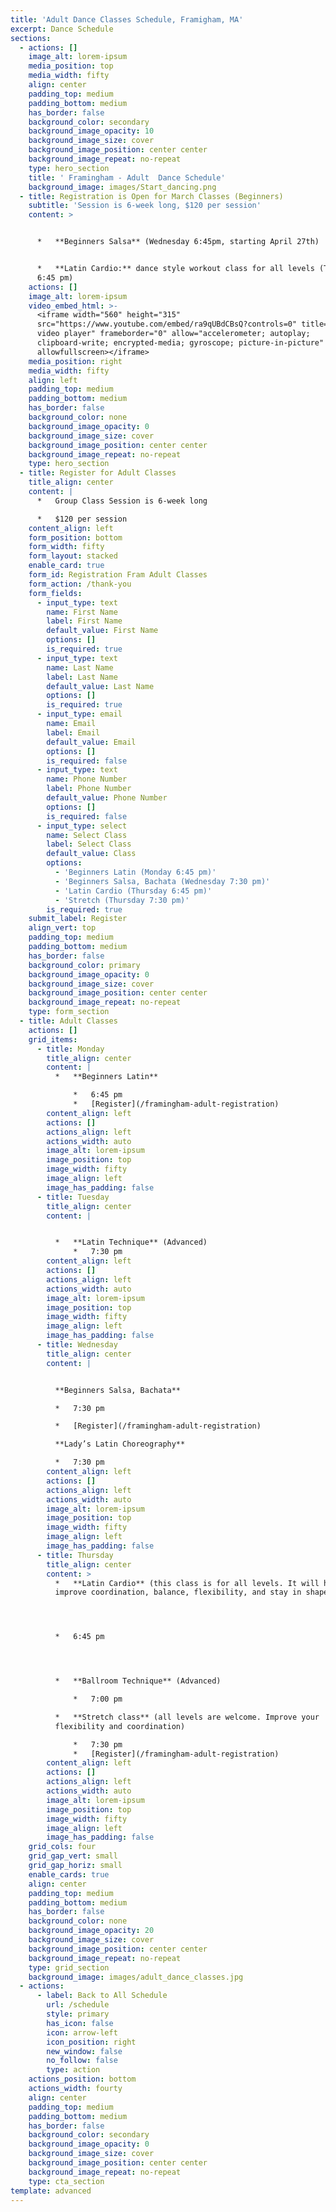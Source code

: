 ```yaml
---
title: 'Adult Dance Classes Schedule, Framigham, MA'
excerpt: Dance Schedule
sections:
  - actions: []
    image_alt: lorem-ipsum
    media_position: top
    media_width: fifty
    align: center
    padding_top: medium
    padding_bottom: medium
    has_border: false
    background_color: secondary
    background_image_opacity: 10
    background_image_size: cover
    background_image_position: center center
    background_image_repeat: no-repeat
    type: hero_section
    title: ' Framingham - Adult  Dance Schedule'
    background_image: images/Start_dancing.png
  - title: Registration is Open for March Classes (Beginners)
    subtitle: 'Session is 6-week long, $120 per session'
    content: >


      *   **Beginners Salsa** (Wednesday 6:45pm, starting April 27th)


      *   **Latin Cardio:** dance style workout class for all levels (Thursday
      6:45 pm)
    actions: []
    image_alt: lorem-ipsum
    video_embed_html: >-
      <iframe width="560" height="315"
      src="https://www.youtube.com/embed/ra9qUBdCBsQ?controls=0" title="YouTube
      video player" frameborder="0" allow="accelerometer; autoplay;
      clipboard-write; encrypted-media; gyroscope; picture-in-picture"
      allowfullscreen></iframe>
    media_position: right
    media_width: fifty
    align: left
    padding_top: medium
    padding_bottom: medium
    has_border: false
    background_color: none
    background_image_opacity: 0
    background_image_size: cover
    background_image_position: center center
    background_image_repeat: no-repeat
    type: hero_section
  - title: Register for Adult Classes
    title_align: center
    content: |
      *   Group Class Session is 6-week long

      *   $120 per session
    content_align: left
    form_position: bottom
    form_width: fifty
    form_layout: stacked
    enable_card: true
    form_id: Registration Fram Adult Classes
    form_action: /thank-you
    form_fields:
      - input_type: text
        name: First Name
        label: First Name
        default_value: First Name
        options: []
        is_required: true
      - input_type: text
        name: Last Name
        label: Last Name
        default_value: Last Name
        options: []
        is_required: true
      - input_type: email
        name: Email
        label: Email
        default_value: Email
        options: []
        is_required: false
      - input_type: text
        name: Phone Number
        label: Phone Number
        default_value: Phone Number
        options: []
        is_required: false
      - input_type: select
        name: Select Class
        label: Select Class
        default_value: Class
        options:
          - 'Beginners Latin (Monday 6:45 pm)'
          - 'Beginners Salsa, Bachata (Wednesday 7:30 pm)'
          - 'Latin Cardio (Thursday 6:45 pm)'
          - 'Stretch (Thursday 7:30 pm)'
        is_required: true
    submit_label: Register
    align_vert: top
    padding_top: medium
    padding_bottom: medium
    has_border: false
    background_color: primary
    background_image_opacity: 0
    background_image_size: cover
    background_image_position: center center
    background_image_repeat: no-repeat
    type: form_section
  - title: Adult Classes
    actions: []
    grid_items:
      - title: Monday
        title_align: center
        content: |
          *   **Beginners Latin**

              *   6:45 pm
              *   [Register](/framingham-adult-registration)
        content_align: left
        actions: []
        actions_align: left
        actions_width: auto
        image_alt: lorem-ipsum
        image_position: top
        image_width: fifty
        image_align: left
        image_has_padding: false
      - title: Tuesday
        title_align: center
        content: |


          *   **Latin Technique** (Advanced)
              *   7:30 pm
        content_align: left
        actions: []
        actions_align: left
        actions_width: auto
        image_alt: lorem-ipsum
        image_position: top
        image_width: fifty
        image_align: left
        image_has_padding: false
      - title: Wednesday
        title_align: center
        content: |


          **Beginners Salsa, Bachata**

          *   7:30 pm

          *   [Register](/framingham-adult-registration)

          **Lady’s Latin Choreography**

          *   7:30 pm
        content_align: left
        actions: []
        actions_align: left
        actions_width: auto
        image_alt: lorem-ipsum
        image_position: top
        image_width: fifty
        image_align: left
        image_has_padding: false
      - title: Thursday
        title_align: center
        content: >
          *   **Latin Cardio** (this class is for all levels. It will help to
          improve coordination, balance, flexibility, and stay in shape)




          *   6:45 pm




          *   **Ballroom Technique** (Advanced)

              *   7:00 pm

          *   **Stretch class** (all levels are welcome. Improve your
          flexibility and coordination)

              *   7:30 pm
              *   [Register](/framingham-adult-registration)
        content_align: left
        actions: []
        actions_align: left
        actions_width: auto
        image_alt: lorem-ipsum
        image_position: top
        image_width: fifty
        image_align: left
        image_has_padding: false
    grid_cols: four
    grid_gap_vert: small
    grid_gap_horiz: small
    enable_cards: true
    align: center
    padding_top: medium
    padding_bottom: medium
    has_border: false
    background_color: none
    background_image_opacity: 20
    background_image_size: cover
    background_image_position: center center
    background_image_repeat: no-repeat
    type: grid_section
    background_image: images/adult_dance_classes.jpg
  - actions:
      - label: Back to All Schedule
        url: /schedule
        style: primary
        has_icon: false
        icon: arrow-left
        icon_position: right
        new_window: false
        no_follow: false
        type: action
    actions_position: bottom
    actions_width: fourty
    align: center
    padding_top: medium
    padding_bottom: medium
    has_border: false
    background_color: secondary
    background_image_opacity: 0
    background_image_size: cover
    background_image_position: center center
    background_image_repeat: no-repeat
    type: cta_section
template: advanced
---
```

